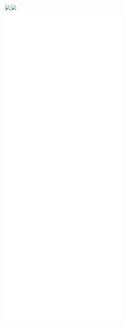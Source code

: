 <div width="100%" align="left">
<a href="https://twitter.com/franciscodev_/">
  <img src="https://img.shields.io/twitter/follow/franciscodev_?color=%2324283B&label=Followers&labelColor=%23181C29&logo=twitter&logoColor=%23539BF5&style=for-the-badge">
</a>

<a href="https://GitHub.com/franciscomunozz/">
  <img src="https://img.shields.io/github/followers/franciscomunozz?color=%2324283B&label=Followers&labelColor=%23181C29&logo=Github&logoColor=%239198BA&style=for-the-badge">
</a>
</div>

<img src="i.svg" >

